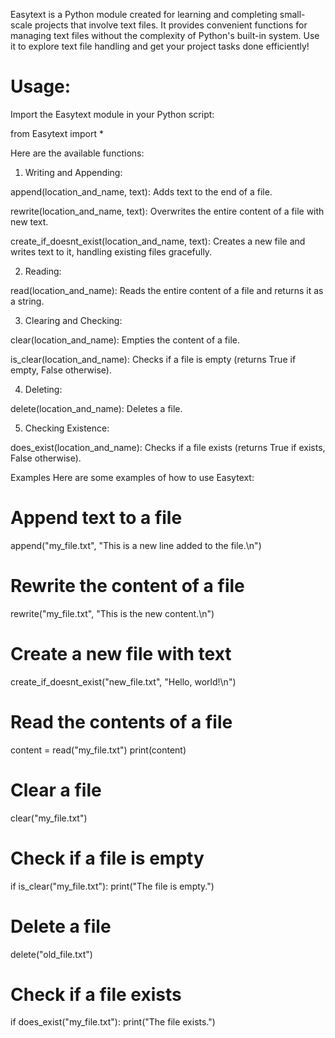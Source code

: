 Easytext is a Python module created for learning and completing small-scale projects that involve text files.
It provides convenient functions for managing text files without the complexity of Python's built-in system.
Use it to explore text file handling and get your project tasks done efficiently!


# Usage:

Import the Easytext module in your Python script:


from Easytext import *

Here are the available functions:

1. Writing and Appending:

append(location_and_name, text): Adds text to the end of a file.

rewrite(location_and_name, text): Overwrites the entire content of a file with new text.

create_if_doesnt_exist(location_and_name, text): Creates a new file and writes text to it, handling existing files gracefully.

2. Reading:

read(location_and_name): Reads the entire content of a file and returns it as a string.

3. Clearing and Checking:

clear(location_and_name): Empties the content of a file.

is_clear(location_and_name): Checks if a file is empty (returns True if empty, False otherwise).

4. Deleting:

delete(location_and_name): Deletes a file.

5. Checking Existence:

does_exist(location_and_name): Checks if a file exists (returns True if exists, False otherwise).


Examples
Here are some examples of how to use Easytext:


# Append text to a file
append("my_file.txt", "This is a new line added to the file.\n")

# Rewrite the content of a file
rewrite("my_file.txt", "This is the new content.\n")

# Create a new file with text
create_if_doesnt_exist("new_file.txt", "Hello, world!\n")

# Read the contents of a file
content = read("my_file.txt")
print(content)

# Clear a file
clear("my_file.txt")

# Check if a file is empty
if is_clear("my_file.txt"):
    print("The file is empty.")

# Delete a file
delete("old_file.txt")

# Check if a file exists
if does_exist("my_file.txt"):
    print("The file exists.")
	
